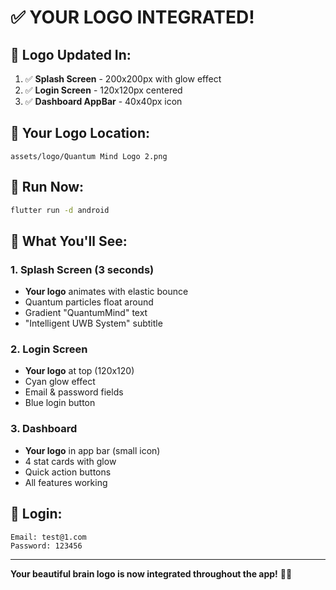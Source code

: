 # ✅ YOUR LOGO INTEGRATED!

## 🎨 Logo Updated In:

1. ✅ **Splash Screen** - 200x200px with glow effect
2. ✅ **Login Screen** - 120x120px centered
3. ✅ **Dashboard AppBar** - 40x40px icon

## 📱 Your Logo Location:
`assets/logo/Quantum Mind Logo 2.png`

## 🚀 Run Now:

```bash
flutter run -d android
```

## 🎯 What You'll See:

### 1. Splash Screen (3 seconds)
- **Your logo** animates with elastic bounce
- Quantum particles float around
- Gradient "QuantumMind" text
- "Intelligent UWB System" subtitle

### 2. Login Screen
- **Your logo** at top (120x120)
- Cyan glow effect
- Email & password fields
- Blue login button

### 3. Dashboard
- **Your logo** in app bar (small icon)
- 4 stat cards with glow
- Quick action buttons
- All features working

## 🔐 Login:
```
Email: test@1.com
Password: 123456
```

---

**Your beautiful brain logo is now integrated throughout the app!** 🧠✨
